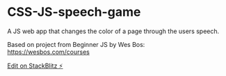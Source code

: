 # CSS-JS-speech-game
A JS web app that changes the color of a page through the users speech.

Based on project from Beginner JS by Wes Bos: https://wesbos.com/courses

[Edit on StackBlitz ⚡️](https://stackblitz.com/edit/js-1ql2ue)